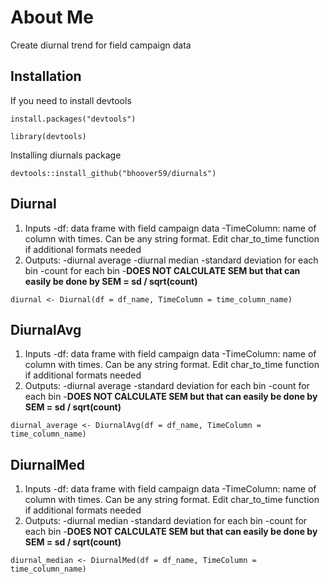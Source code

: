# About Me
Create diurnal trend for field campaign data
## Installation
If you need to install devtools
```
install.packages("devtools")
```
```
library(devtools)
```
Installing diurnals package
```
devtools::install_github("bhoover59/diurnals")
```

## Diurnal
1. Inputs
  -df: data frame with field campaign data
  -TimeColumn: name of column with times. Can be any string format. Edit char_to_time function if additional formats needed
2. Outputs:
  -diurnal average
  -diurnal median
  -standard deviation for each bin
  -count for each bin
  -**DOES NOT CALCULATE SEM but that can easily be done by SEM = sd / sqrt(count)**
```
diurnal <- Diurnal(df = df_name, TimeColumn = time_column_name)
```
## DiurnalAvg
1. Inputs
  -df: data frame with field campaign data
  -TimeColumn: name of column with times. Can be any string format. Edit char_to_time function if additional formats needed
2. Outputs:
  -diurnal average
  -standard deviation for each bin
  -count for each bin
  -**DOES NOT CALCULATE SEM but that can easily be done by SEM = sd / sqrt(count)**
```
diurnal_average <- DiurnalAvg(df = df_name, TimeColumn = time_column_name)
```
## DiurnalMed
1. Inputs
  -df: data frame with field campaign data
  -TimeColumn: name of column with times. Can be any string format. Edit char_to_time function if additional formats needed
2. Outputs:
  -diurnal median
  -standard deviation for each bin
  -count for each bin
  -**DOES NOT CALCULATE SEM but that can easily be done by SEM = sd / sqrt(count)**
```
diurnal_median <- DiurnalMed(df = df_name, TimeColumn = time_column_name)
```
